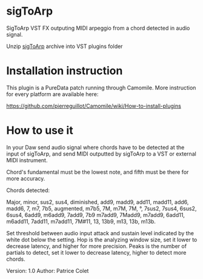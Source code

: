 # sigToArp
SigToArp VST FX outputing MIDI arpeggio from a chord detected in audio signal.

Unzip [sigToArp](https://github.com/patricecolet/sigToArp/raw/main/sigToArp.zip) archive into VST plugins folder

# Installation instruction 
This plugin is a PureData patch running through Camomile. 
More instruction for every platform are available here:

https://github.com/pierreguillot/Camomile/wiki/How-to-install-plugins

# How to use it

In your Daw send audio signal where chords have to be detected at the input of sigToArp,
and send MIDI outputted by sigToArp to a VST or external MIDI instrument.


Chord's fundamental must be the lowest note, and fifth must be there for more accuracy.

Chords detected:

Major, minor, sus2, sus4, diminished, add9, madd9, add11, madd11, add6, madd6, 7, m7, 7b5, augmented,
m7b5, 7M, m7M, 7M, °, 7sus2, 7sus4, 6sus2, 6sus4, 6add9, m6add9, 7add9, 7b9 m7add9, 7Madd9, m7add9,
6add11, m6add11, 7add11, m7add11, 7M#11, 13, 13b9, m13, 13b, m13b.

Set threshold between audio input attack and sustain level indicated by the white dot below the setting.
Hop is the analyzing window size, set it lower to decrease latency, and higher for more precision.
Peaks is the number of partials to detect, set it lower to decrease latency, higher to detect more chords.

Version: 1.0
Author: Patrice Colet
